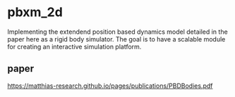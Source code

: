 # pbxm_2d
Implementing the extendend position based dynamics model detailed in the paper here as a rigid body simulator. The goal is to have a scalable module for creating an interactive simulation platform.

## paper
https://matthias-research.github.io/pages/publications/PBDBodies.pdf
